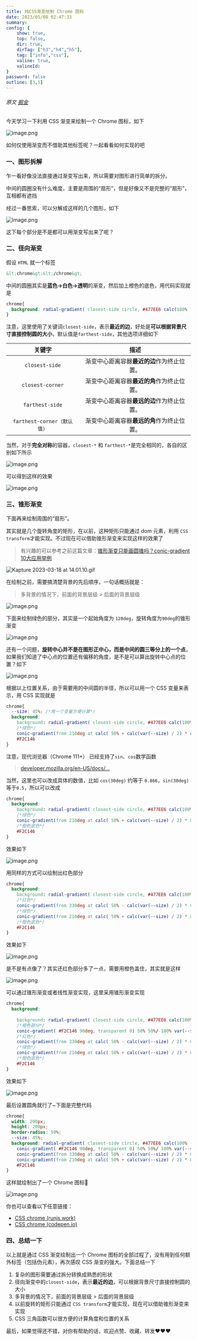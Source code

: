 ```yaml
---
title: 纯CSS渐变绘制 Chrome 图标
date: 2023/05/08 02:47:33
summary: 
config: {
    show: true,
    top: false,
    dir: true,
    dirTag: ["h3","h4","h5"],
    tag: ["info","css"],
    valine: true,
    valineId: 
}
password: false
outline: [3,5]
---
```


###### 原文 [掘金](https://juejin.cn/post/7230603857033986109)

<div class="markdown-body cache">
<p>今天学习一下利用 CSS 渐变来绘制一个 Chrome 图标，如下</p>
<p><img src="https://p3-juejin.byteimg.com/tos-cn-i-k3u1fbpfcp/0e10c621a1df45bd835caf9e591074e8~tplv-k3u1fbpfcp-zoom-in-crop-mark:3024:0:0:0.image?" alt="image.png" loading="lazy"></p>
<p>如何仅使用渐变而不借助其他标签呢？一起看看如何实现的吧</p>


### 一、图形拆解

            
<p>乍一看好像没法直接通过渐变写出来，所以需要对图形进行简单的拆分。</p>
<p>中间的圆圈没有什么难度，主要是周围的“扇形”，但是好像又不是完整的“扇形”，互相都有遮挡</p>
<p>经过一番思索，可以分解成这样的几个图形，如下</p>
<p><img src="https://p6-juejin.byteimg.com/tos-cn-i-k3u1fbpfcp/c08949c03902485f92f4475d5ca6af0c~tplv-k3u1fbpfcp-zoom-in-crop-mark:3024:0:0:0.image?" alt="image.png" loading="lazy"></p>
<p>这下每个部分是不是都可以用渐变写出来了呢？</p>


### 二、径向渐变

            
<p>假设 <code>HTML</code> 就一个标签</p>


```html
&lt;chrome&gt;&lt;/chrome&gt;

```


<p>中间的圆圈其实是<strong>蓝色→白色→透明</strong>的渐变，然后加上橙色的底色，用代码实现就是</p>


```css
chrome{
  background: radial-gradient( closest-side circle, #477EE6 calc(100% - 10px), #fff 0 100%, transparent 0) center/90px no-repeat #F2C146;
}

```


<p>注意，这里使用了关键词<code>closest-side</code>，表示<strong>最近的边</strong>，好处是<strong>可以根据背景尺寸直接控制圆的大小</strong>，默认值是<code>farthest-side</code>，其他选项详细如下</p>


<table><thead><tr><th align="center">关键字</th><th align="center">描述</th></tr></thead><tbody><tr><td align="center"><code>closest-side</code></td><td align="center">渐变中心距离容器<strong>最近的边</strong>作为终止位置。</td></tr><tr><td align="center"><code>closest-corner</code></td><td align="center">渐变中心距离容器<strong>最近的角</strong>作为终止位置。</td></tr><tr><td align="center"><code>farthest-side</code></td><td align="center">渐变中心距离容器<strong>最远的边</strong>作为终止位置。</td></tr><tr><td align="center"><code>farthest-corner（默认值）</code></td><td align="center">渐变中心距离容器<strong>最远的角</strong>作为终止位置。</td></tr></tbody></table>
<p>当然，对于<strong>完全对称</strong>的容器，<code>closest-*</code> 和 <code>farthest-*</code>是完全相同的，各自的区别如下所示</p>
<p><img src="https://p9-juejin.byteimg.com/tos-cn-i-k3u1fbpfcp/1fe5f57ee2dc4753a99613e8379c92a9~tplv-k3u1fbpfcp-zoom-in-crop-mark:3024:0:0:0.image?" alt="image.png" loading="lazy"></p>
<p>可以得到这样的效果</p>
<p><img src="https://p1-juejin.byteimg.com/tos-cn-i-k3u1fbpfcp/d9cf854e024940818916e7bf11afa79f~tplv-k3u1fbpfcp-zoom-in-crop-mark:3024:0:0:0.image?" alt="image.png" loading="lazy"></p>


### 三、锥形渐变

            
<p>下面再来绘制周围的“扇形”。</p>
<p>其实就是几个旋转角度的矩形，在以前，这种矩形只能通过 dom 元素，利用 <code>CSS transform</code>才能实现。不过现在可以借助锥形渐变来实现这样的效果了</p>
<blockquote>
<p>有兴趣的可以参考之前这篇文章：<a href="https://juejin.cn/post/7212101184709247033" target="_blank" title="https://juejin.cn/post/7212101184709247033">锥形渐变只能画圆锥吗？conic-gradient 10大应用举例</a></p>
</blockquote>
<p><img src="https://p9-juejin.byteimg.com/tos-cn-i-k3u1fbpfcp/17d3a17432e540198d2f87cef353bca2~tplv-k3u1fbpfcp-zoom-in-crop-mark:3024:0:0:0.image?" alt="Kapture 2023-03-18 at 14.01.10.gif" loading="lazy"></p>
<p>在绘制之前，需要搞清楚背景的先后顺序，一句话概括就是：</p>
<blockquote>
<p>多背景的情况下，前面的背景层级 &gt; 后面的背景层级</p>
</blockquote>
<p><img src="https://p6-juejin.byteimg.com/tos-cn-i-k3u1fbpfcp/86b119b2faa64407be2a53bf767a3573~tplv-k3u1fbpfcp-zoom-in-crop-mark:3024:0:0:0.image?" alt="image.png" loading="lazy"></p>
<p>下面来绘制绿色的部分，其实是一个起始角度为 <code>120deg</code>，旋转角度为<code>90deg</code>的锥形渐变</p>
<p><img src="https://p1-juejin.byteimg.com/tos-cn-i-k3u1fbpfcp/0e95ad18ef8c4ac48ee39d7d186a1b2d~tplv-k3u1fbpfcp-zoom-in-crop-mark:3024:0:0:0.image?" alt="image.png" loading="lazy"></p>
<p>还有一个问题，<strong>旋转中心并不是在图形正中心，而是中间的圆三等分上的一个点</strong>，如果我们知道了中心点的位置还有偏移的角度，是不是可以算出旋转中心点的位置？如下</p>
<p><img src="https://p1-juejin.byteimg.com/tos-cn-i-k3u1fbpfcp/bb81df6f0ea6456996be710334574b1a~tplv-k3u1fbpfcp-zoom-in-crop-mark:3024:0:0:0.image?" alt="image.png" loading="lazy"></p>
<p>根据以上位置关系，由于需要用的中间圆的半径，所以可以用一个 CSS 变量来表示，用 CSS 实现就是</p>


```css
chrome{
  --size: 45%; /*用一个变量方便计算*/
  background: 
    background: radial-gradient( closest-side circle, #477EE6 calc(100% - 10px), #fff calc(100% - 9.5px) 100%, transparent calc(100% + .5px)) center/var(--size) no-repeat,
    /*绿色*/
    conic-gradient(from 210deg at calc( 50% + calc(var(--size) / 2) * cos(30deg) ) calc( 50% + calc(var(--size) / 2) * sin(30deg) ), #539E55 100deg, transparent 0)
    #F2C146
}

```


<p>注意，现代浏览器（Chrome 111+） 已经支持了<code>sin</code>、<code>cos</code>数学函数</p>
<blockquote>
<p><a href="https://link.juejin.cn?target=https%3A%2F%2Fdeveloper.mozilla.org%2Fen-US%2Fdocs%2FWeb%2FCSS%2Fsin" target="_blank" title="https://developer.mozilla.org/en-US/docs/Web/CSS/sin" ref="nofollow noopener noreferrer">developer.mozilla.org/en-US/docs/…</a></p>
</blockquote>
<p>当然，这里也可以改成具体的数值，比如 <code>cos(30deg)</code> 约等于 <code>0.866</code>，<code>sin(30deg)</code>等于<code>0.5</code>，所以可以改成</p>


```css
chrome{
  background: 
    background: radial-gradient( closest-side circle, #477EE6 calc(100% - 10px), #fff calc(100% - 9.5px) 100%, transparent calc(100% + .5px)) center/var(--size) no-repeat,
    /*绿色*/
    conic-gradient(from 210deg at calc( 50% + calc(var(--size) / 2) * 0.866) ) calc( 50% + calc(var(--size) / 2) * 0.5 ), #539E55 100deg, transparent 0)
    /*橙色底色*/
    #F2C146
}

```


<p>效果如下</p>
<p><img src="https://p6-juejin.byteimg.com/tos-cn-i-k3u1fbpfcp/198f02c311884cac9d630ca10f4d4f37~tplv-k3u1fbpfcp-zoom-in-crop-mark:3024:0:0:0.image?" alt="image.png" loading="lazy"></p>
<p>用同样的方式可以绘制出红色部分</p>


```css
chrome{
  background: 
    background: radial-gradient( closest-side circle, #477EE6 calc(100% - 10px), #fff calc(100% - 9.5px) 100%, transparent calc(100% + .5px)) center/var(--size) no-repeat,
    /*红色*/
    conic-gradient(from 330deg at calc( 50% - calc(var(--size) / 2) * 0.866 ) calc( 50% + calc(var(--size) / 2) * .5 ), #D75442 100deg, transparent 0),
    /*绿色*/
    conic-gradient(from 210deg at calc( 50% + calc(var(--size) / 2) * 0.866) ) calc( 50% + calc(var(--size) / 2) * 0.5 ), #539E55 100deg, transparent 0)
    /*橙色底色*/
    #F2C146
}

```


<p>效果如下</p>
<p><img src="https://p3-juejin.byteimg.com/tos-cn-i-k3u1fbpfcp/6b96e180c89848e28d4764d125405357~tplv-k3u1fbpfcp-zoom-in-crop-mark:3024:0:0:0.image?" alt="image.png" loading="lazy"></p>
<p>是不是有点像了？其实还红色部分多了一点，需要用橙色盖住，其实就是这样</p>
<p><img src="https://p6-juejin.byteimg.com/tos-cn-i-k3u1fbpfcp/8880a8a3a4aa47bfbb8b0a8bd35c5fa1~tplv-k3u1fbpfcp-zoom-in-crop-mark:3024:0:0:0.image?" alt="image.png" loading="lazy"></p>
<p>可以通过锥形渐变或者线性渐变实现，这里采用锥形渐变实现</p>


```css
chrome{
  background: 
    
    background: radial-gradient( closest-side circle, #477EE6 calc(100% - 10px), #fff calc(100% - 9.5px) 100%, transparent calc(100% + .5px)) center/var(--size) no-repeat,
    /*橙色部分*/
    conic-gradient( #F2C146 90deg, transparent 0) 50% 50%/ 100% var(--size) no-repeat,
    /*红色*/
    conic-gradient(from 330deg at calc( 50% - calc(var(--size) / 2) * 0.866 ) calc( 50% + calc(var(--size) / 2) * .5 ), #D75442 100deg, transparent 0),
    /*绿色*/
    conic-gradient(from 210deg at calc( 50% + calc(var(--size) / 2) * 0.866) ) calc( 50% + calc(var(--size) / 2) * 0.5 ), #539E55 100deg, transparent 0)
    /*橙色底色*/
    #F2C146
}

```


<p>效果如下</p>
<p><img src="https://p9-juejin.byteimg.com/tos-cn-i-k3u1fbpfcp/945534520a04479db8cbb35be749a8da~tplv-k3u1fbpfcp-zoom-in-crop-mark:3024:0:0:0.image?" alt="image.png" loading="lazy"></p>
<p>最后设置圆角就行了~下面是完整代码</p>


```css
chrome{
  width: 200px;
  height: 200px;
  border-radius: 50%;
  --size: 45%;
  background: radial-gradient( closest-side circle, #477EE6 calc(100% - 10px), #fff calc(100% - 9.5px) 100%, transparent calc(100% + .5px)) center/var(--size) no-repeat,
    conic-gradient( #F2C146 90deg, transparent 0) 50% 50%/ 100% var(--size) no-repeat,
    conic-gradient(from 330deg at calc( 50% - calc(var(--size) / 2) * 0.866 ) calc( 50% + calc(var(--size) / 2) * .5 ), #D75442 100deg, transparent 0),
    conic-gradient(from 210deg at calc( 50% + calc(var(--size) / 2) * 0.866 ) calc( 50% + calc(var(--size) / 2) * .5 ), #539E55 100deg, transparent 0), 
    #F2C146
}

```


<p>这样就绘制出了一个 Chrome 图标🤡</p>
<p><img src="https://p1-juejin.byteimg.com/tos-cn-i-k3u1fbpfcp/a8b18b88900b4d238b08078df98b5871~tplv-k3u1fbpfcp-zoom-in-crop-mark:3024:0:0:0.image?" alt="image.png" loading="lazy"></p>
<p>你也可以查看以下任意链接：</p>
<p><span href="https://code.juejin.cn/pen/7222179595339235380" class="code-editor-container"><iframe class="code-editor-frame" data-code="code-editor-element" data-code-id="7222179595339235380" data-src="https://code.juejin.cn/pen/7222179595339235380" style="display:none;" loading="lazy"></iframe><span class="loading-placeholder" style="display:none"><img class="placeholder-image" src="data:image/png;base64,iVBORw0KGgoAAAANSUhEUgAAADwAAAA8CAYAAAA6/NlyAAAAJElEQVRoge3BMQEAAADCoPVP7WkJoAAAAAAAAAAAAAAAAAAAbjh8AAFte11jAAAAAElFTkSuQmCC" loading="lazy"><span class="loading-logo"></span></span></span></p>
<ul>
<li><a href="https://link.juejin.cn?target=https%3A%2F%2Frunjs.work%2Fprojects%2F1781bb9104af4dbe" target="_blank" title="https://runjs.work/projects/1781bb9104af4dbe" ref="nofollow noopener noreferrer">CSS chrome (runjs.work)</a></li>
<li><a href="https://link.juejin.cn?target=https%3A%2F%2Fcodepen.io%2Fxboxyan%2Fpen%2FZEqBdEK" target="_blank" title="https://codepen.io/xboxyan/pen/ZEqBdEK" ref="nofollow noopener noreferrer">CSS chrome (codepen.io)</a></li>
</ul>


### 四、总结一下

            
<p>以上就是通过 CSS 渐变绘制出一个 Chrome 图标的全部过程了，没有用到任何额外标签（包括伪元素），再次感叹 CSS 渐变的强大。下面总结一下</p>
<ol>
<li>复杂的图形需要通过拆分转换成熟悉的形状</li>
<li>径向渐变中的<code>closest-side</code>，表示<strong>最近的边</strong>，可以根据背景尺寸直接控制圆的大小</li>
<li>多背景的情况下，前面的背景层级 &gt; 后面的背景层级</li>
<li>以前旋转的矩形只能通过 <code>CSS transform</code>才能实现，现在可以借助锥形渐变来实现</li>
<li>CSS 三角函数可以很方便的计算角度和位置的关系</li>
</ol>
<p>最后，如果觉得还不错，对你有帮助的话，欢迎点赞、收藏、转发❤❤❤</p>
</div>
